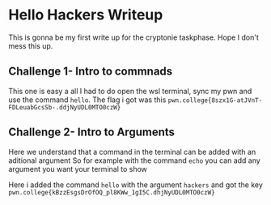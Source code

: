 # Hello Hackers Writeup
This is gonna be my first write up for the cryptonie taskphase. Hope I don't mess this up.



## Challenge 1- Intro to commnads
This one is easy a all I had to do open the wsl terminal, sync my pwn and use the command `hello`.
The flag i got was this
`pwn.college{8szx1G-atJVnT-FDLeuabGcsSb-.ddjNyUDL0MTO0czW}`


## Challenge 2-  Intro to Arguments
Here we understand that a command in the terminal can be added with an aditional argument
So for example with the command `echo` you can add any argument you want your terminal to show

Here i added the command `hello` with the argument `hackers` and got the key
`pwn.college{kBzzEsgsDrOfOQ_pl8KWw_1gI5C.dhjNyUDL0MTO0czW}`